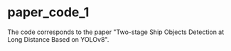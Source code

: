 # paper_code_1
The code corresponds to the paper "Two-stage Ship Objects Detection at Long Distance Based on YOLOv8".
